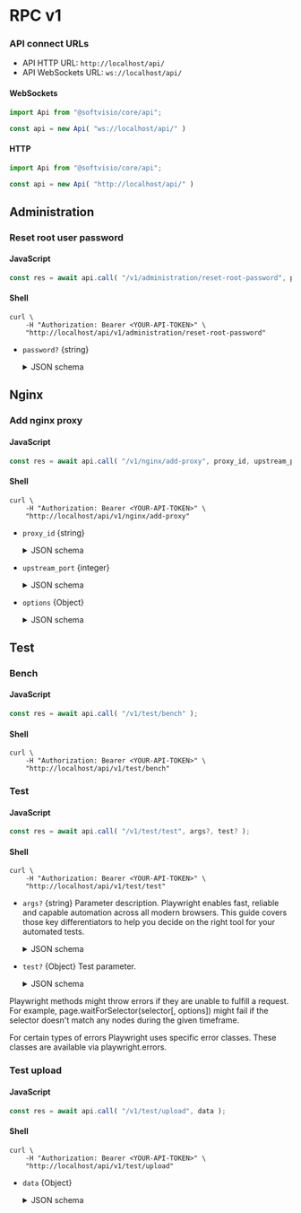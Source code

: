 # RPC v1

### API connect URLs

-   API HTTP URL: `http://localhost/api/`
-   API WebSockets URL: `ws://localhost/api/`

<!-- tabs:start -->

#### **WebSockets**

<!-- prettier-ignore -->
```javascript
import Api from "@softvisio/core/api";

const api = new Api( "ws://localhost/api/" )
```

#### **HTTP**

<!-- prettier-ignore -->
```javascript
import Api from "@softvisio/core/api";

const api = new Api( "http://localhost/api/" )
```

<!-- tabs:end -->

## Administration

### Reset root user password

<!-- tabs:start -->

#### **JavaScript**

<!-- prettier-ignore -->
```javascript
const res = await api.call( "/v1/administration/reset-root-password", password? );
```

#### **Shell**

<!-- prettier-ignore -->
```shell
curl \
    -H "Authorization: Bearer <YOUR-API-TOKEN>" \
    "http://localhost/api/v1/administration/reset-root-password"
```

<!-- tabs:end -->

-   `password?` {string}

    <details>
        <summary>JSON schema</summary>

    ```json
    {
        "type": "string"
    }
    ```

    </details>

## Nginx

### Add nginx proxy

<!-- tabs:start -->

#### **JavaScript**

<!-- prettier-ignore -->
```javascript
const res = await api.call( "/v1/nginx/add-proxy", proxy_id, upstream_port, options );
```

#### **Shell**

<!-- prettier-ignore -->
```shell
curl \
    -H "Authorization: Bearer <YOUR-API-TOKEN>" \
    "http://localhost/api/v1/nginx/add-proxy"
```

<!-- tabs:end -->

-   `proxy_id` {string}

    <details>
        <summary>JSON schema</summary>

    ```json
    {
        "type": "string",
        "fotmat": "kebab-case"
    }
    ```

    </details>

-   `upstream_port` {integer}

    <details>
        <summary>JSON schema</summary>

    ```json
    {
        "type": "integer",
        "format": "ip-port"
    }
    ```

    </details>

-   `options` {Object}

    <details>
        <summary>JSON schema</summary>

    ```json
    {
        "type": "object",
        "properties": {
            "upstreamProxyProtocol": {
                "type": "boolean"
            },
            "servers": {
                "type": "array",
                "minItems": 1,
                "items": {
                    "type": "object",
                    "properties": {
                        "port": {
                            "type": "integer",
                            "format": "ip-port"
                        },
                        "type": {
                            "enum": ["http", "tcp", "udp"]
                        },
                        "serverName": {
                            "anyOf": [
                                {
                                    "type": "null"
                                },
                                {
                                    "type": "string",
                                    "format": "nginx-server-name"
                                },
                                {
                                    "type": "array",
                                    "items": {
                                        "type": "string",
                                        "format": "nginx-server-name"
                                    },
                                    "minItems": 1,
                                    "uniqueItems": true
                                }
                            ]
                        },
                        "sslEnabled": {
                            "type": "boolean"
                        },
                        "maxBodySize": {
                            "type": "string",
                            "format": "digital-size"
                        },
                        "cacheEnabled": {
                            "type": "boolean"
                        },
                        "cacheBypass": {
                            "type": "boolean"
                        },
                        "proxyProtocol": {
                            "type": "boolean"
                        }
                    },
                    "additionalProperties": false,
                    "required": ["port"]
                }
            }
        },
        "additionalProperties": false,
        "required": ["servers"]
    }
    ```

    </details>

## Test

### Bench

<!-- tabs:start -->

#### **JavaScript**

<!-- prettier-ignore -->
```javascript
const res = await api.call( "/v1/test/bench" );
```

#### **Shell**

<!-- prettier-ignore -->
```shell
curl \
    -H "Authorization: Bearer <YOUR-API-TOKEN>" \
    "http://localhost/api/v1/test/bench"
```

<!-- tabs:end -->

### Test

<!-- tabs:start -->

#### **JavaScript**

<!-- prettier-ignore -->
```javascript
const res = await api.call( "/v1/test/test", args?, test? );
```

#### **Shell**

<!-- prettier-ignore -->
```shell
curl \
    -H "Authorization: Bearer <YOUR-API-TOKEN>" \
    "http://localhost/api/v1/test/test"
```

<!-- tabs:end -->

-   `args?` {string} Parameter description. Playwright enables fast, reliable and capable automation across all modern browsers. This guide covers those key differentiators to help you decide on the right tool for your automated tests.

    <details>
        <summary>JSON schema</summary>

    ```json
    {
        "type": "string"
    }
    ```

    </details>

-   `test?` {Object} Test parameter.

    <details>
        <summary>JSON schema</summary>

    ```json
    {
        "type": "object"
    }
    ```

    </details>

Playwright methods might throw errors if they are unable to fulfill a request. For example, page.waitForSelector(selector\[, options]) might fail if the selector doesn't match any nodes during the given timeframe.

For certain types of errors Playwright uses specific error classes. These classes are available via playwright.errors.

### Test upload

<!-- tabs:start -->

#### **JavaScript**

<!-- prettier-ignore -->
```javascript
const res = await api.call( "/v1/test/upload", data );
```

#### **Shell**

<!-- prettier-ignore -->
```shell
curl \
    -H "Authorization: Bearer <YOUR-API-TOKEN>" \
    "http://localhost/api/v1/test/upload"
```

<!-- tabs:end -->

-   `data` {Object}

    <details>
        <summary>JSON schema</summary>

    ```json
    {
        "type": "object",
        "properties": {
            "file": {
                "file": {
                    "maxSize": "52428800",
                    "contentType": ["text/plain", "text/html"]
                }
            },
            "options": {
                "type": "object"
            }
        },
        "additionalProperties": false,
        "required": ["file"]
    }
    ```

    </details>
